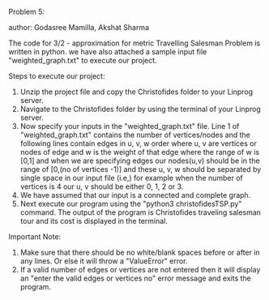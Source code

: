 Problem 5:

author: Godasree Mamilla, Akshat Sharma

The code for 3/2 - approximation for metric Travelling Salesman Problem is written in python.
we have also attached a sample input file "weighted_graph.txt" to execute our project.

Steps to execute our project:
1) Unzip the project file and copy the Christofides folder to your Linprog server.
2) Navigate to the Christofides folder by using the terminal of your Linprog server.
3) Now specify your inputs in the "weighted_graph.txt" file. Line 1 of "weighted_graph.txt" contains the number of vertices/nodes and the following lines contain edges in u, v, w order where u, v are vertices or nodes of edge and w is the weight of that edge where the range of w is [0,1] and when we are specifying edges our nodes(u,v) should be in the range of [0,(no of vertices -1)] and these u, v, w should be separated by single space in our input file (i.e,) for example when the number of vertices is 4 our u, v should be either 0, 1, 2 or 3.
4) We have assumed that our input is a connected and complete graph.
5) Next execute our program using the "python3 christofidesTSP.py" command. The output of the program is Christofides traveling salesman tour and its cost is displayed in the terminal.

Important Note:
1) Make sure that there should be no white/blank spaces before or after in any lines.
Or else it will throw a "ValueError" error.
2) If a valid number of edges or vertices are not entered then it will display an "enter the valid edges or vertices no" error message and exits the program.
